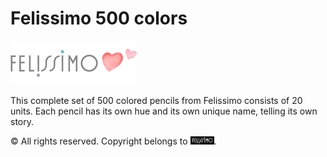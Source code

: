 # Felissimo 500 colors

![Logo of Felissimo](/images/felissimo_header_logo.png)

This complete set of 500 colored pencils from Felissimo consists of 20 units. Each pencil has its own hue and its own unique name, telling its own story.

© All rights reserved. Copyright belongs to <img src="/images/felissimo_logo.gif" width="38">.